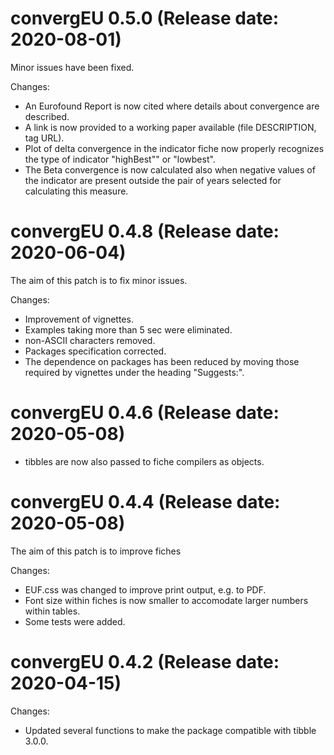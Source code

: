 convergEU 0.5.0 (Release date: 2020-08-01)
================

Minor issues have been fixed. 

Changes:

  *  An Eurofound Report is now cited where details about convergence are described.  
  *  A  link is now provided to a working paper available (file DESCRIPTION, tag URL).     
  *  Plot of delta convergence in the indicator fiche now properly recognizes the type
     of indicator "highBest"" or "lowbest".          
  *  The Beta convergence is now calculated also when negative values of the indicator
     are present outside the pair of years selected for calculating this measure.   


convergEU 0.4.8 (Release date: 2020-06-04)
================

The aim of this patch is to fix minor issues. 

Changes:

  *  Improvement of  vignettes.       
  *  Examples taking more than 5 sec were eliminated.  
  *  non-ASCII characters removed.   
  *  Packages specification corrected.
  * The dependence on  packages has been reduced by moving those required by
    vignettes under the heading "Suggests:".  
    
    
convergEU 0.4.6 (Release date: 2020-05-08)
================

    
  * tibbles are now also passed to fiche compilers as objects.
   


convergEU 0.4.4 (Release date: 2020-05-08)
================

The aim of this patch is to improve fiches

Changes:

  * EUF.css was changed to improve print output, e.g. to PDF.   
  * Font size  within fiches is now smaller to accomodate larger numbers
    within tables.   
  * Some tests were added.  



convergEU 0.4.2 (Release date: 2020-04-15)
================

Changes:

  * Updated several functions to make the package compatible with tibble 3.0.0.


